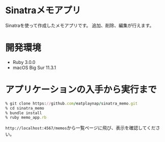 # Sinatraメモアプリ
Sinatraを使って作成したメモアプリです。
追加、削除、編集が行えます。

# 開発環境
- Ruby 3.0.0
- macOS Big Sur 11.3.1

# アプリケーションの入手から実行まで
```ruby
% git clone https://github.com/eatplaynap/sinatra_memo.git
% cd sinatra_memo
% bundle install
% ruby memo_app.rb
```

``http://localhost:4567/memos``から一覧ページに飛び、表示を確認してください。
